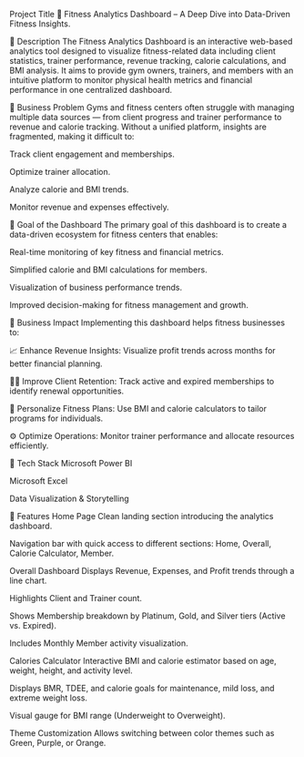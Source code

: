 Project Title
💪 Fitness Analytics Dashboard – A Deep Dive into Data-Driven Fitness Insights.

📖 Description
The Fitness Analytics Dashboard is an interactive web-based analytics tool designed to visualize fitness-related data including client statistics, trainer performance, revenue tracking, calorie calculations, and BMI analysis. It aims to provide gym owners, trainers, and members with an intuitive platform to monitor physical health metrics and financial performance in one centralized dashboard.

🧠 Business Problem
Gyms and fitness centers often struggle with managing multiple data sources — from client progress and trainer performance to revenue and calorie tracking. Without a unified platform, insights are fragmented, making it difficult to:

Track client engagement and memberships.

Optimize trainer allocation.

Analyze calorie and BMI trends.

Monitor revenue and expenses effectively.

🎯 Goal of the Dashboard
The primary goal of this dashboard is to create a data-driven ecosystem for fitness centers that enables:

Real-time monitoring of key fitness and financial metrics.

Simplified calorie and BMI calculations for members.

Visualization of business performance trends.

Improved decision-making for fitness management and growth.

💼 Business Impact
Implementing this dashboard helps fitness businesses to:

📈 Enhance Revenue Insights: Visualize profit trends across months for better financial planning.

🧍‍♂️ Improve Client Retention: Track active and expired memberships to identify renewal opportunities.

💪 Personalize Fitness Plans: Use BMI and calorie calculators to tailor programs for individuals.

⚙️ Optimize Operations: Monitor trainer performance and allocate resources efficiently.

🧩 Tech Stack
Microsoft Power BI

Microsoft Excel

Data Visualization & Storytelling

🚀 Features
Home Page
Clean landing section introducing the analytics dashboard.

Navigation bar with quick access to different sections: Home, Overall, Calorie Calculator, Member.

Overall Dashboard
Displays Revenue, Expenses, and Profit trends through a line chart.

Highlights Client and Trainer count.

Shows Membership breakdown by Platinum, Gold, and Silver tiers (Active vs. Expired).

Includes Monthly Member activity visualization.

Calories Calculator
Interactive BMI and calorie estimator based on age, weight, height, and activity level.

Displays BMR, TDEE, and calorie goals for maintenance, mild loss, and extreme weight loss.

Visual gauge for BMI range (Underweight to Overweight).

Theme Customization
Allows switching between color themes such as Green, Purple, or Orange.
